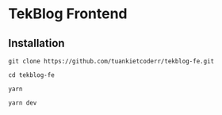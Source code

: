 # TekBlog Frontend
## Installation
```
git clone https://github.com/tuankietcoderr/tekblog-fe.git
```
```
cd tekblog-fe
```
```
yarn
```
```
yarn dev
```
